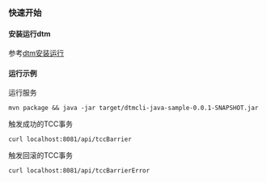 ### 快速开始

#### 安装运行dtm

参考[dtm安装运行](https://dtm.pub/guide/install.html)

#### 运行示例
运行服务

```
mvn package && java -jar target/dtmcli-java-sample-0.0.1-SNAPSHOT.jar
```

触发成功的TCC事务
```
curl localhost:8081/api/tccBarrier
```

触发回滚的TCC事务
```
curl localhost:8081/api/tccBarrierError
```
